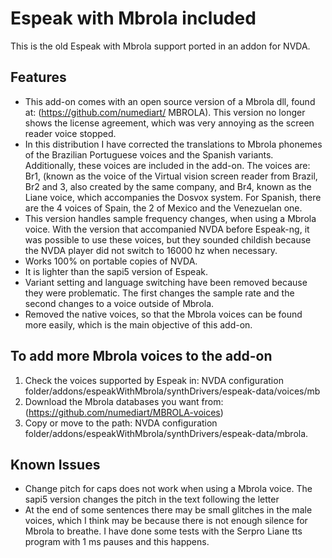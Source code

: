 # Espeak with Mbrola included #

This is the old Espeak with Mbrola support ported in an addon for NVDA.

## Features ##
* This add-on comes with an open source version of a Mbrola dll, found at: (https://github.com/numediart/ MBROLA). This version no longer shows the license agreement, which was very annoying as the screen reader voice stopped.
* In this distribution I have corrected the translations to Mbrola phonemes of the Brazilian Portuguese voices and the Spanish variants. Additionally, these voices are included in the add-on. The voices are: Br1, (known as the voice of the Virtual vision screen reader from Brazil, Br2 and 3, also created by the same company, and Br4, known as the Liane voice, which accompanies the Dosvox system.
For Spanish, there are the 4 voices of Spain, the 2 of Mexico and the Venezuelan one.
* This version handles sample frequency changes, when using a Mbrola voice. With the version that accompanied NVDA before Espeak-ng, it was possible to use these voices, but they sounded childish because the NVDA player did not switch to 16000 hz when necessary.
* Works 100% on portable copies of NVDA.
* It is lighter than the sapi5 version of Espeak.
* Variant setting and language switching have been removed because they were problematic. The first changes the sample rate and the second changes to a voice outside of Mbrola.
* Removed the native voices, so that the Mbrola voices can be found more easily, which is the main objective of this add-on.
## To add more Mbrola voices to the add-on ##
1. Check the voices supported by Espeak in: NVDA configuration folder/addons/espeakWithMbrola/synthDrivers/espeak-data/voices/mb
2. Download the Mbrola databases you want from: (https://github.com/numediart/MBROLA-voices)
3. Copy or move to the path: NVDA configuration folder/addons/espeakWithMbrola/synthDrivers/espeak-data/mbrola.
## Known Issues ##
* Change pitch  for caps does not work when using a Mbrola voice. The sapi5 version changes the pitch in the text following the letter
* At the end of some sentences there may be small glitches in the male voices, which I think may be because there is not enough silence for Mbrola to breathe. I have done some tests with the Serpro Liane tts program with 1 ms pauses and this happens.
